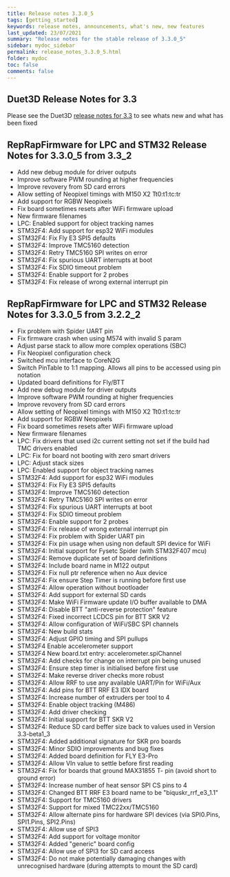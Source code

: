 ```yaml
---
title: Release notes 3.3.0_5
tags: [getting_started]
keywords: release notes, announcements, what's new, new features
last_updated: 23/07/2021
summary: "Release notes for the stable release of 3.3.0_5"
sidebar: mydoc_sidebar
permalink: release_notes_3.3.0_5.html
folder: mydoc
toc: false
comments: false
---
```


## Duet3D Release Notes for 3.3

Please see the Duet3D [release notes for 3.3](https://github.com/Duet3D/RepRapFirmware/wiki/Changelog-RRF-3.x#reprapfirmware-33) to see whats new and what has been fixed

## RepRapFirmware for LPC and STM32 Release Notes for 3.3.0_5 from 3.3_2

* Add new debug module for driver outputs
* Improve software PWM rounding at higher frequencies
* Improve revovery from SD card errors
* Allow setting of Neopixel timings with M150 X2 Tt0:t1:tc:tr
* Add support for RGBW Neopixels
* Fix board sometimes resets after WiFi firmware upload
* New firmware filenames
* LPC: Enabled support for object tracking names
* STM32F4: Add support for esp32 WiFi modules
* STM32F4: Fix Fly E3 SPI5 defaults
* STM32F4: Improve TMC5160 detection
* STM32F4: Retry TMC5160 SPI writes on error
* STM32F4: Fix spurious UART interrupts at boot
* STM32F4: Fix SDIO timeout problem
* STM32F4: Enable support for 2 probes
* STM32F4: Fix release of wrong external interrupt pin

## RepRapFirmware for LPC and STM32 Release Notes for 3.3.0_5 from 3.2.2_2

* Fix problem with Spider UART pin
* Fix firmware crash when using M574 with invalid S param
* Adjust parse stack to allow more complex operations (SBC)
* Fix Neopixel configuration check
* Switched mcu interface to CoreN2G
* Switch PinTable to 1:1 mapping. Allows all pins to be accessed using pin notation
* Updated board definitions for Fly/BTT
* Add new debug module for driver outputs
* Improve software PWM rounding at higher frequencies
* Improve revovery from SD card errors
* Allow setting of Neopixel timings with M150 X2 Tt0:t1:tc:tr
* Add support for RGBW Neopixels
* Fix board sometimes resets after WiFi firmware upload
* New firmware filenames
* LPC: Fix drivers that used i2c current setting not set if the build had TMC drivers enabled
* LPC: Fix for board not booting with zero smart drivers
* LPC: Adjust stack sizes
* LPC: Enabled support for object tracking names
* STM32F4: Add support for esp32 WiFi modules
* STM32F4: Fix Fly E3 SPI5 defaults
* STM32F4: Improve TMC5160 detection
* STM32F4: Retry TMC5160 SPI writes on error
* STM32F4: Fix spurious UART interrupts at boot
* STM32F4: Fix SDIO timeout problem
* STM32F4: Enable support for 2 probes
* STM32F4: Fix release of wrong external interrupt pin
* STM32F4: Fix problem with Spider UART pin
* STM32F4: Fix pin usage when using non default SPI device for WiFi
* STM32F4: Initial support for Fysetc Spider (with STM32F407 mcu)
* STM32F4: Remove duplicate set of board definitions
* STM32F4: Include board name in M122 output
* STM32F4: Fix null ptr reference when no Aux device
* STM32F4: Fix ensure Step Timer is running before first use
* STM32F4: Allow operation without bootloader
* STM32F4: Add support for external SD cards
* STM32F4: Make WiFi Firmware update I/O buffer available to DMA
* STM32F4: Disable BTT "anti-reverse protection" feature
* STM32F4: Fixed incorrect LCDCS pin for BTT SKR V2
* STM32F4: Allow configuration of WiFi/SBC SPI channels
* STM32F4: New build stats
* STM32F4: Adjust GPIO timing and SPI pullups
* STM32F4 Enable accelerometer support
* STM32F4 New board.txt entry: accelerometer.spiChannel
* STM32F4: Add checks for change on interrupt pin being unused
* STM32F4: Ensure step timer is initialised before first use
* STM32F4: Make reverse driver checks more robust
* STM32F4: Allow RRF to use any available UART/Pin for WiFi/Aux
* STM32F4: Add pins for BTT RRF E3 IDX board
* STM32F4: Increase number of extruders per tool to 4
* STM32F4: Enable object tracking (M486)
* STM32F4: Add driver checking
* STM32F4: Initial support for BTT SKR V2
* STM32F4: Reduce SD card beffer size back to values used in Version 3.3-beta1_3
* STM32F4: Added additional signature for SKR pro boards
* STM32F4: Minor SDIO improvements and bug fixes
* STM32F4: Added board definition for FLY E3-Pro
* STM32F4: Allow VIn value to settle before first reading
* STM32F4: Fix for boards that ground MAX31855 T- pin (avoid short to ground error)
* STM32F4: Increase number of heat sensor SPI CS pins to 4
* STM32F4: Changed BTT RRF E3 board name to be "biquskr_rrf_e3_1.1"
* STM32F4: Support for TMC5160 drivers
* STM32F4: Support for mixed TMC22xx/TMC5160
* STM32F4: Allow alternate pins for hardware SPI devices (via SPI0.Pins, SPI1.Pins, SPI2.Pins)
* STM32F4: Allow use of SPI3
* STM32F4: Add support for voltage monitor
* STM32F4: Added "generic" board config
* STM32F4: Allow use of SPI3 for SD card access
* STM32F4: Do not make potentially damaging changes with unrecognised hardware (during attempts to mount the SD card)
